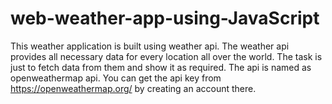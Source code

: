 # web-weather-app-using-JavaScript

This weather application is built using weather api. The weather api provides all necessary data for every location all over the world. The task is just to fetch data from them and show it as required. The api is named as openweathermap api. 
You can get the api key from https://openweathermap.org/ by creating an account there.
